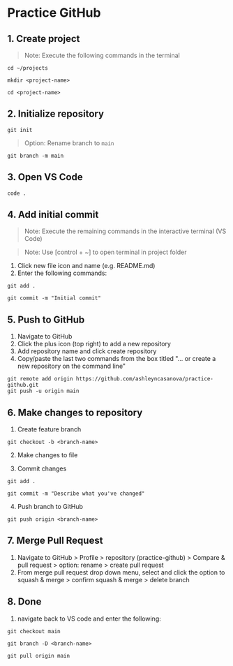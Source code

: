 # Practice GitHub


## 1. Create project

>Note: Execute the following commands in the terminal

```
cd ~/projects

mkdir <project-name>

cd <project-name>
```

## 2. Initialize repository

```
git init
```

> Option: Rename branch to `main`

```
git branch -m main
```

## 3. Open VS Code

```
code .
```

## 4. Add initial commit

>Note: Execute the remaining commands in the interactive terminal (VS Code)

>Note: Use [control + ~] to open terminal in project folder

1. Click new file icon and name (e.g. README.md)
1. Enter the following commands: 

```
git add .

git commit -m "Initial commit"
```

## 5. Push to GitHub

1. Navigate to GitHub
1. Click the plus icon (top right) to add a new repository
1. Add repository name and click create repository
1. Copy/paste the last two commands from the box titled "... or create a new repository on the command line"

```
git remote add origin https://github.com/ashleyncasanova/practice-github.git
git push -u origin main
```

## 6. Make changes to repository

1. Create feature branch

```
git checkout -b <branch-name>
```

2. Make changes to file

3. Commit changes

```
git add .

git commit -m "Describe what you've changed"
```

4. Push branch to GitHub

```
git push origin <branch-name>
```

## 7. Merge Pull Request

1. Navigate to GitHub > Profile > repository (practice-github) > Compare & pull request > option: rename > create pull request
1. From merge pull request drop down menu, select and click the option to squash & merge > confirm squash & merge > delete branch

## 8. Done

1. navigate back to VS code and enter the following:

```
git checkout main

git branch -D <branch-name>

git pull origin main
```